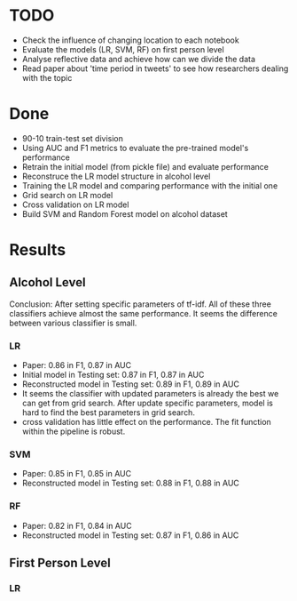 # TODO
- Check the influence of changing location to each notebook
- Evaluate the models (LR, SVM, RF) on first person level
- Analyse reflective data and achieve how can we divide the data
- Read paper about 'time period in tweets' to see how researchers dealing with the topic


# Done
- 90-10 train-test set division
- Using AUC and F1 metrics to evaluate the pre-trained model's performance
- Retrain the initial model (from pickle file) and evaluate performance
- Reconstruce the LR model structure in alcohol level 
- Training the LR model and comparing performance with the initial one
- Grid search on LR model
- Cross validation on LR model
- Build SVM and Random Forest model on alcohol dataset

# Results
## Alcohol Level
Conclusion: After setting specific parameters of tf-idf. All of these three classifiers achieve almost the same performance. It seems the difference between various classifier is small.
### LR
- Paper: 0.86 in F1, 0.87 in AUC
- Initial model in Testing set:  0.87 in F1, 0.87 in AUC
- Reconstructed model in Testing set:  0.89 in F1, 0.89 in AUC
- It seems the classifier with updated parameters is already the best we can get from grid search. After update specific parameters, model is hard to find the best parameters in grid search.
- cross validation has little effect on the performance. The fit function within the pipeline is robust.
### SVM
- Paper: 0.85 in F1, 0.85 in AUC
- Reconstructed model in Testing set:  0.88 in F1, 0.88 in AUC
### RF
- Paper: 0.82 in F1, 0.84 in AUC
- Reconstructed model in Testing set:  0.87 in F1, 0.86 in AUC

## First Person Level
### LR


